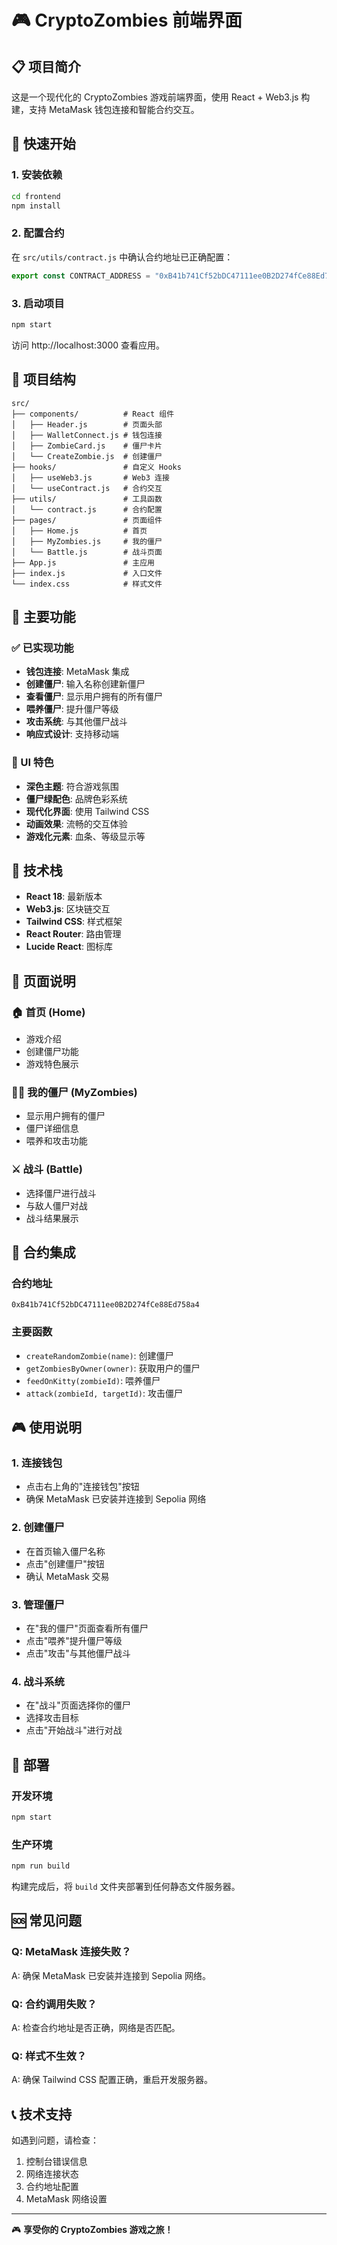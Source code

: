 # 🎮 CryptoZombies 前端界面

## 📋 项目简介

这是一个现代化的 CryptoZombies 游戏前端界面，使用 React + Web3.js 构建，支持 MetaMask 钱包连接和智能合约交互。

## 🚀 快速开始

### 1. 安装依赖

```bash
cd frontend
npm install
```

### 2. 配置合约

在 `src/utils/contract.js` 中确认合约地址已正确配置：

```javascript
export const CONTRACT_ADDRESS = "0xB41b741Cf52bDC47111ee0B2D274fCe88Ed758a4";
```

### 3. 启动项目

```bash
npm start
```

访问 http://localhost:3000 查看应用。

## 📁 项目结构

```
src/
├── components/          # React 组件
│   ├── Header.js        # 页面头部
│   ├── WalletConnect.js # 钱包连接
│   ├── ZombieCard.js    # 僵尸卡片
│   └── CreateZombie.js  # 创建僵尸
├── hooks/               # 自定义 Hooks
│   ├── useWeb3.js       # Web3 连接
│   └── useContract.js   # 合约交互
├── utils/               # 工具函数
│   └── contract.js      # 合约配置
├── pages/               # 页面组件
│   ├── Home.js          # 首页
│   ├── MyZombies.js     # 我的僵尸
│   └── Battle.js        # 战斗页面
├── App.js               # 主应用
├── index.js             # 入口文件
└── index.css            # 样式文件
```

## 🎯 主要功能

### ✅ 已实现功能

- **钱包连接**: MetaMask 集成
- **创建僵尸**: 输入名称创建新僵尸
- **查看僵尸**: 显示用户拥有的所有僵尸
- **喂养僵尸**: 提升僵尸等级
- **攻击系统**: 与其他僵尸战斗
- **响应式设计**: 支持移动端

### 🎨 UI 特色

- **深色主题**: 符合游戏氛围
- **僵尸绿配色**: 品牌色彩系统
- **现代化界面**: 使用 Tailwind CSS
- **动画效果**: 流畅的交互体验
- **游戏化元素**: 血条、等级显示等

## 🔧 技术栈

- **React 18**: 最新版本
- **Web3.js**: 区块链交互
- **Tailwind CSS**: 样式框架
- **React Router**: 路由管理
- **Lucide React**: 图标库

## 📱 页面说明

### 🏠 首页 (Home)

- 游戏介绍
- 创建僵尸功能
- 游戏特色展示

### 🧟‍♂️ 我的僵尸 (MyZombies)

- 显示用户拥有的僵尸
- 僵尸详细信息
- 喂养和攻击功能

### ⚔️ 战斗 (Battle)

- 选择僵尸进行战斗
- 与敌人僵尸对战
- 战斗结果展示

## 🔗 合约集成

### 合约地址

```
0xB41b741Cf52bDC47111ee0B2D274fCe88Ed758a4
```

### 主要函数

- `createRandomZombie(name)`: 创建僵尸
- `getZombiesByOwner(owner)`: 获取用户的僵尸
- `feedOnKitty(zombieId)`: 喂养僵尸
- `attack(zombieId, targetId)`: 攻击僵尸

## 🎮 使用说明

### 1. 连接钱包

- 点击右上角的"连接钱包"按钮
- 确保 MetaMask 已安装并连接到 Sepolia 网络

### 2. 创建僵尸

- 在首页输入僵尸名称
- 点击"创建僵尸"按钮
- 确认 MetaMask 交易

### 3. 管理僵尸

- 在"我的僵尸"页面查看所有僵尸
- 点击"喂养"提升僵尸等级
- 点击"攻击"与其他僵尸战斗

### 4. 战斗系统

- 在"战斗"页面选择你的僵尸
- 选择攻击目标
- 点击"开始战斗"进行对战

## 🚀 部署

### 开发环境

```bash
npm start
```

### 生产环境

```bash
npm run build
```

构建完成后，将 `build` 文件夹部署到任何静态文件服务器。

## 🆘 常见问题

### Q: MetaMask 连接失败？

A: 确保 MetaMask 已安装并连接到 Sepolia 网络。

### Q: 合约调用失败？

A: 检查合约地址是否正确，网络是否匹配。

### Q: 样式不生效？

A: 确保 Tailwind CSS 配置正确，重启开发服务器。

## 📞 技术支持

如遇到问题，请检查：

1. 控制台错误信息
2. 网络连接状态
3. 合约地址配置
4. MetaMask 网络设置

---

🎮 **享受你的 CryptoZombies 游戏之旅！**
